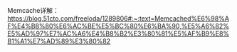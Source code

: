 Memcache详解：https://blog.51cto.com/freeloda/1289806#:~:text=Memcached%E6%98%AF%E4%B8%80%E6%AC%BE%E5%BC%80%E6%BA%90,%E5%A6%82%E5%AD%97%E7%AC%A6%E4%B8%B2%E3%80%81%E5%AF%B9%E8%B1%A1%E7%AD%89%E3%80%82